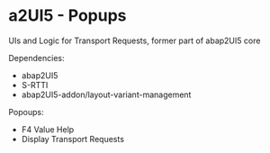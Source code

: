 # a2UI5 - Popups
UIs and Logic for Transport Requests, former part of abap2UI5 core

Dependencies:
* abap2UI5
* S-RTTI
* abap2UI5-addon/layout-variant-management

Popoups:
* F4 Value Help
* Display Transport Requests
